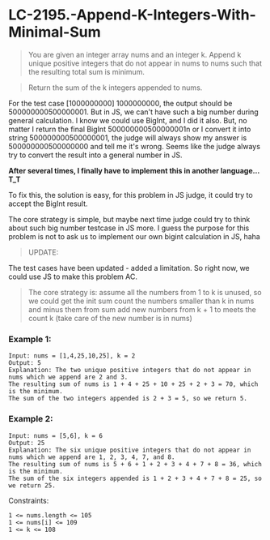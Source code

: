# LC-2195.-Append-K-Integers-With-Minimal-Sum

> You are given an integer array nums and an integer k. Append k unique positive integers that do not appear in nums to nums such that the resulting total sum is minimum.

> Return the sum of the k integers appended to nums.

<p>For the test case [1000000000] 1000000000, the output should be 500000000500000001. But in JS, we can't have such a big number during general calculation. I know we could use BigInt, and I did it also. But, no matter I return the final BigInt 500000000500000001n or I convert it into string 500000000500000001, the judge will always show my answer is 500000000500000000 and tell me it's wrong. Seems like the judge always try to convert the result into a general number in JS.

**After several times, I finally have to implement this in another language... T_T**</p>

<p>To fix this, the solution is easy, for this problem in JS judge, it could try to accept the BigInt result.

The core strategy is simple, but maybe next time judge could try to think about such big number testcase in JS more.
I guess the purpose for this problem is not to ask us to implement our own bigint calculation in JS, haha</p>

> UPDATE:

The test cases have been updated - added a limitation. So right now, we could use JS to make this problem AC.

> The core strategy is: assume all the numbers from 1 to k is unused, so we could get the init sum count the numbers smaller than k in nums and minus them from sum add new numbers from k + 1 to meets the count k (take care of the new number is in nums)


### Example 1:

    Input: nums = [1,4,25,10,25], k = 2
    Output: 5
    Explanation: The two unique positive integers that do not appear in nums which we append are 2 and 3.
    The resulting sum of nums is 1 + 4 + 25 + 10 + 25 + 2 + 3 = 70, which is the minimum.
    The sum of the two integers appended is 2 + 3 = 5, so we return 5.

### Example 2:

    Input: nums = [5,6], k = 6
    Output: 25
    Explanation: The six unique positive integers that do not appear in nums which we append are 1, 2, 3, 4, 7, and 8.
    The resulting sum of nums is 5 + 6 + 1 + 2 + 3 + 4 + 7 + 8 = 36, which is the minimum. 
    The sum of the six integers appended is 1 + 2 + 3 + 4 + 7 + 8 = 25, so we return 25.

Constraints:

    1 <= nums.length <= 105
    1 <= nums[i] <= 109
    1 <= k <= 108
